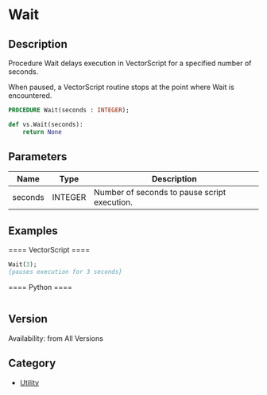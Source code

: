 # Wait

## Description
Procedure Wait delays execution in VectorScript for a specified number of seconds.

When paused, a VectorScript routine stops at the point where Wait is encountered.

```pascal
PROCEDURE Wait(seconds : INTEGER);
```

```python
def vs.Wait(seconds):
    return None
```

## Parameters
|Name|Type|Description|
|---|---|---|
|seconds|INTEGER|Number of seconds to pause script execution.|

## Examples
==== VectorScript ====
```pascal
Wait(3);
{pauses execution for 3 seconds}
```
==== Python ====
```python

```

## Version
Availability: from All Versions

## Category
* [Utility](../Categories/Utility.md)

